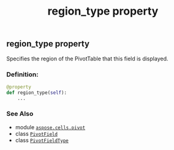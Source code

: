 ﻿---
title: region_type property
second_title: Aspose.Cells for Python via .NET API References
description: 
type: docs
weight: 650
url: /aspose.cells.pivot/pivotfield/region_type/
is_root: false
---

## region_type property


Specifies the region of the PivotTable that this field is displayed.
### Definition:
```python
@property
def region_type(self):
    ...
```

### See Also
* module [`aspose.cells.pivot`](../../)
* class [`PivotField`](/cells/python-net/aspose.cells.pivot/pivotfield)
* class [`PivotFieldType`](/cells/python-net/aspose.cells.pivot/pivotfieldtype)
